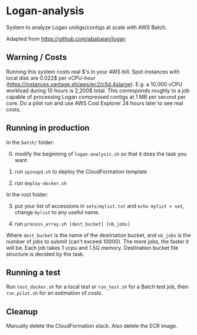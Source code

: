 # Logan-analysis

System to analyze Logan unitigs/contigs at scale with AWS Batch.

Adapted from https://github.com/ababaian/logan

## Warning / Costs

Running this system costs real \$'s in your AWS bill. Spot instances with local disk are 0.022$ per vCPU-hour (https://instances.vantage.sh/aws/ec2/c5d.4xlarge). E.g. a 10,000 vCPU workload during 10 hours is 2,200$ total. This corresponds roughly to a job capable of processing Logan compressed contigs at 1 MB per second per core. Do a pilot run and use AWS Cost Explorer 24 hours later to see real costs.

## Running in production

In the ̀`batch/` folder:

0) modify the beginning of `logan-analysis.sh` so that it does the task you want

1) run `spinupd.sh` to deploy the CloudFormation template

2) run `deploy-docker.sh`

In the root folder:

3) put your list of accessions in `sets/mylist.txt` and `echo mylist > set`, change ̀`mylist` to any useful name.

4) run `process_array.sh [dest_bucket] [nb_jobs]`

Where `dest_bucket` is the name of the destination bucket, and `nb_jobs` is the number of jobs to submit (can't exceed 10000). The more jobs, the faster it will be. Each job takes 1 vcpu and 1.5G memory. Destination bucket file structure is decided by the task.

## Running a test

Run `test_docker.sh` for a local test or `run_test.sh` for a Batch test job, then `run_pilot.sh` for an estimation of costs.

## Cleanup

Manually delete the CloudFormation stack. Also delete the ECR image. 

